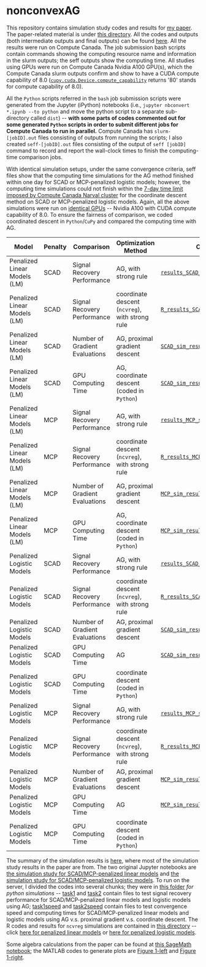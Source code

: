 # nonconvexAG

This repository contains simulation study codes and results for [my paper](https://arxiv.org/abs/2009.10629). The paper-related material is under [this directory](/paper). All the codes and outputs (both intermediate outputs and final outputs) can be found [here](/paper/simulation_study). All the results were run on Compute Canada. The job submission bash scripts contain commands showing the computing resource name and information in the slurm outputs; the seff outputs show the computing time. All studies using GPUs were run on Compute Canada Nvidia A100 GPU(s), which the Compute Canada slurm outputs confirm and show to have a CUDA compute capability of 8.0 ([`cupy.cuda.Device.compute_capability`](https://docs.cupy.dev/en/stable/reference/generated/cupy.cuda.Device.html) returns '80' stands for compute capability of 8.0).

All the `Python` scripts referred in the `bash` job submission scripts were generated from the Jupyter (iPython) notebooks (i.e., `jupyter nbconvert *.ipynb --to python` and move the python script to a separate sub-directory called `dist`) -- **with some parts of codes commented out for some generated `Python` scripts in order to submit different jobs for Compute Canada to run in parallel.** Compute Canada has `slurm-[jobID].out` files consisting of outputs from running the scripts; I also created `seff-[jobID].out` files consisting of the output of `seff [jobID]` command to record and report the wall-clock times to finish the computing-time comparison jobs.

With identical simulation setups, under the same convergence criteria, seff files show that the computing time simulations for the AG method finished within one day for SCAD or MCP-penalized logistic models; however, the computing time simulations could not finish within the [7-day time limit imposed by Compute Canada Narval cluster](https://docs.alliancecan.ca/wiki/Job_scheduling_policies#Time_limits) for the coordinate descent method on SCAD or MCP-penalized logistic models. Again, all the above simulations were run on [identical GPUs](https://docs.alliancecan.ca/wiki/Using_GPUs_with_Slurm/en#Available_hardware) -- Nvidia A100 with CUDA compute capability of 8.0. To ensure the fairness of comparison, we coded coordinated descent in `Python`/`CuPy` and compared the computing time with AG.

| Model                        | Penalty | Comparison                     | Optimization Method                             | Output Data                                                                                                                               | Jupyter Notebook/R code                                                                                                   | Bash Script                                                                                                                                    | slurm file                                                                                                               | seff output                                                                                                            |
|------------------------------|---------|--------------------------------|-------------------------------------------------|-------------------------------------------------------------------------------------------------------------------------------------------|---------------------------------------------------------------------------------------------------------------------------|------------------------------------------------------------------------------------------------------------------------------------------------|--------------------------------------------------------------------------------------------------------------------------|------------------------------------------------------------------------------------------------------------------------|
| Penalized Linear Models (LM) | SCAD    | Signal Recovery Performance    | AG, with strong rule                            | [`results_SCAD_signal_recovery.npy`](/paper/simulation_study/tasks/task1/results_SCAD_signal_recovery.npy)                                | [`task1.ipynb`](/paper/simulation_study/tasks/task1/task1.ipynb)                                                          | [`task1.sh`](/paper/simulation_study/tasks/task1/task1.sh)                                                                                     | [`slurm-10249685.out`](/paper/simulation_study/tasks/task1/slurm-10249685.out)                                           |                                                                                                                        |
| Penalized Linear Models (LM) | SCAD    | Signal Recovery Performance    | coordinate descent (`ncvreg`), with strong rule | [`R_results_SCAD_signal_recovery.npy`](/paper/simulation_study/SCAD_MCP/LM/R_results_SCAD_signal_recovery.npy)                            | [`ncvreg_LM_sim.R`](/paper/simulation_study/SCAD_MCP/LM/ncvreg_LM_sim.R)                                                  | [`LM.sh`](/paper/simulation_study/SCAD_MCP/LM/LM.sh)                                                                                           | [`slurm-10256385.out`](/paper/simulation_study/SCAD_MCP/LM/slurm-10256385.out)                                           |                                                                                                                        |
| Penalized Linear Models (LM) | SCAD    | Number of Gradient Evaluations | AG, proximal gradient descent                   | [`SCAD_sim_results.npy`](/paper/simulation_study/tasks/task1speed/SCAD_sim_results.npy)                                                   | [`task1speed.ipynb`](/paper/simulation_study/tasks/task1speed/task1speed.ipynb)                                           | [`task1speed.sh`](/paper/simulation_study/tasks/task1speed/task1speed.sh)                                                                      | [`slurm-10249600.out`](/paper/simulation_study/tasks/task1speed/slurm-10249600.out)                                      | [`seff-10249600.out`](/paper/simulation_study/tasks/task1speed/seff-10249600.out)                                      |
| Penalized Linear Models (LM) | SCAD    | GPU Computing Time             | AG, coordinate descent (coded in `Python`)      | [`SCAD_sim_results.npy`](/paper/simulation_study/tasks/task1speed/SCAD_sim_results.npy)                                                   | [`task1speed.ipynb`](/paper/simulation_study/tasks/task1speed/task1speed.ipynb)                                           | [`task1speed.sh`](/paper/simulation_study/tasks/task1speed/task1speed.sh)                                                                      | [`slurm-10249600.out`](/paper/simulation_study/tasks/task1speed/slurm-10249600.out)                                      | [`seff-10249600.out`](/paper/simulation_study/tasks/task1speed/seff-10249600.out)                                      |
| Penalized Linear Models (LM) | MCP     | Signal Recovery Performance    | AG, with strong rule                            | [`results_MCP_signal_recovery.npy`](/paper/simulation_study/tasks/task1/results_MCP_signal_recovery.npy)                                  | [`task1.ipynb`](/paper/simulation_study/tasks/task1/task1.ipynb)                                                          | [`task1.sh`](/paper/simulation_study/tasks/task1/task1.sh)                                                                                     | [`slurm-10249685.out`](/paper/simulation_study/tasks/task1/slurm-10249685.out)                                           |                                                                                                                        |
| Penalized Linear Models (LM) | MCP     | Signal Recovery Performance    | coordinate descent (`ncvreg`), with strong rule | [`R_results_MCP_signal_recovery.npy`](/paper/simulation_study/SCAD_MCP/LM/R_results_MCP_signal_recovery.npy)                              | [`ncvreg_LM_sim.R`](/paper/simulation_study/SCAD_MCP/LM/ncvreg_LM_sim.R)                                                  | [`LM.sh`](/paper/simulation_study/SCAD_MCP/LM/LM.sh)                                                                                           | [`slurm-10256385.out`](/paper/simulation_study/SCAD_MCP/LM/slurm-10256385.out)                                           |                                                                                                                        |
| Penalized Linear Models (LM) | MCP     | Number of Gradient Evaluations | AG, proximal gradient descent                   | [`MCP_sim_results.npy`](/paper/simulation_study/tasks/task1speed/MCP_sim_results.npy)                                                     | [`task1speed.ipynb`](/paper/simulation_study/tasks/task1speed/task1speed.ipynb)                                           | [`task1speed.sh`](/paper/simulation_study/tasks/task1speed/task1speed.sh)                                                                      | [`slurm-10249600.out`](/paper/simulation_study/tasks/task1speed/slurm-10249600.out)                                      | [`seff-10249600.out`](/paper/simulation_study/tasks/task1speed/seff-10249600.out)                                      |
| Penalized Linear Models (LM) | MCP     | GPU Computing Time             | AG, coordinate descent (coded in `Python`)      | [`MCP_sim_results.npy`](/paper/simulation_study/tasks/task1speed/MCP_sim_results.npy)                                                     | [`task1speed.ipynb`](/paper/simulation_study/tasks/task1speed/task1speed.ipynb)                                           | [`task1speed.sh`](/paper/simulation_study/tasks/task1speed/task1speed.sh)                                                                      | [`slurm-10249600.out`](/paper/simulation_study/tasks/task1speed/slurm-10249600.out)                                      | [`seff-10249600.out`](/paper/simulation_study/tasks/task1speed/seff-10249600.out)                                      |
| Penalized Logistic Models    | SCAD    | Signal Recovery Performance    | AG, with strong rule                            | [`results_SCAD_signal_recovery.npy`](/paper/simulation_study/tasks/task2/results_SCAD_signal_recovery.npy)                                | [`task2.ipynb`](/paper/simulation_study/tasks/task2/task2.ipynb)                                                          | [`task2.sh`](/paper/simulation_study/tasks/task2/task2.sh)                                                                                     | [`slurm-10249602.out`](/paper/simulation_study/tasks/task2/slurm-10249602.out)                                           |                                                                                                                        |
| Penalized Logistic Models    | SCAD    | Signal Recovery Performance    | coordinate descent (`ncvreg`), with strong rule | [`R_results_SCAD_signal_recovery.npy`](/paper/simulation_study/SCAD_MCP/logistic/R_results_SCAD_signal_recovery.npy)                      | [`ncvreg_logistic_sim.R`](/paper/simulation_study/SCAD_MCP/logistic/ncvreg_logistic_sim.R)                                | [`logistic.sh`](/paper/simulation_study/SCAD_MCP/logistic/logistic.sh)                                                                         | [`slurm-10256384.out`](/paper/simulation_study/SCAD_MCP/logistic/slurm-10256384.out)                                     |                                                                                                                        |
| Penalized Logistic Models    | SCAD    | Number of Gradient Evaluations | AG, proximal gradient descent                   | [`SCAD_sim_results.npy`](/paper/simulation_study/tasks/task2speed/sub_tasks/task2speed_SCAD/SCAD_sim_results.npy)                         | [`task2speed_SCAD.ipynb`](/paper/simulation_study/tasks/task2speed/sub_tasks/task2speed_SCAD.ipynb)                       | [`task2speed_SCAD.sh`](/paper/simulation_study/tasks/task2speed/sub_tasks/task2speed_SCAD/task2speed_SCAD.sh)                                  | [`slurm-10249595.out`](/paper/simulation_study/tasks/task2speed/sub_tasks/task2speed_SCAD/slurm-10249595.out)            | [`seff-10249595.out`](/paper/simulation_study/tasks/task2speed/sub_tasks/task2speed_SCAD/seff-10249595.out)            |
| Penalized Logistic Models    | SCAD    | GPU Computing Time             | AG                                              | [`SCAD_sim_results_AG_time.npy`](/paper/simulation_study/tasks/task2speed/sub_tasks/task2speed_SCAD_AG_time/SCAD_sim_results_AG_time.npy) | [`task2speed_SCAD_AG_time.ipynb`](/paper/simulation_study/tasks/task2speed/sub_tasks/task2speed_SCAD_AG_time.ipynb)       | [`task2speed_SCAD_AG_time.sh`](/paper/simulation_study/tasks/task2speed/sub_tasks/task2speed_SCAD_AG_time/task2speed_SCAD_AG_time.sh)          | [`slurm-10249582.out`](/paper/simulation_study/tasks/task2speed/sub_tasks/task2speed_SCAD_AG_time/slurm-10249582.out)    | [`seff-10249582.out`](/paper/simulation_study/tasks/task2speed/sub_tasks/task2speed_SCAD_AG_time/seff-10249582.out)    |
| Penalized Logistic Models    | SCAD    | GPU Computing Time             | coordinate descent (coded in `Python`)          |                                                                                                                                           | [`task2speed_SCAD_coord_time.ipynb`](/paper/simulation_study/tasks/task2speed/sub_tasks/task2speed_SCAD_coord_time.ipynb) | [`task2speed_SCAD_coord_time.sh`](/paper/simulation_study/tasks/task2speed/sub_tasks/task2speed_SCAD_coord_time/task2speed_SCAD_coord_time.sh) | [`slurm-10249580.out`](/paper/simulation_study/tasks/task2speed/sub_tasks/task2speed_SCAD_coord_time/slurm-10249580.out) | [`seff-10249580.out`](/paper/simulation_study/tasks/task2speed/sub_tasks/task2speed_SCAD_coord_time/seff-10249580.out) |
| Penalized Logistic Models    | MCP     | Signal Recovery Performance    | AG, with strong rule                            | [`results_MCP_signal_recovery.npy`](/paper/simulation_study/tasks/task2/results_MCP_signal_recovery.npy)                                  | [`task2.ipynb`](/paper/simulation_study/tasks/task2/task2.ipynb)                                                          | [`task2.sh`](/paper/simulation_study/tasks/task2/task2.sh)                                                                                     | [`slurm-10249602.out`](/paper/simulation_study/tasks/task2/slurm-10249602.out)                                           |                                                                                                                        |
| Penalized Logistic Models    | MCP     | Signal Recovery Performance    | coordinate descent (`ncvreg`), with strong rule | [`R_results_MCP_signal_recovery.npy`](/paper/simulation_study/SCAD_MCP/logistic/R_results_MCP_signal_recovery.npy)                        | [`ncvreg_logistic_sim.R`](/paper/simulation_study/SCAD_MCP/logistic/ncvreg_logistic_sim.R)                                | [`logistic.sh`](/paper/simulation_study/SCAD_MCP/logistic/logistic.sh)                                                                         | [`slurm-10256384.out`](/paper/simulation_study/SCAD_MCP/logistic/slurm-10256384.out)                                     |                                                                                                                        |
| Penalized Logistic Models    | MCP     | Number of Gradient Evaluations | AG, proximal gradient descent                   | [`MCP_sim_results.npy`](/paper/simulation_study/tasks/task2speed/sub_tasks/task2speed_MCP/MCP_sim_results.npy)                            | [`task2speed_MCP.ipynb`](/paper/simulation_study/tasks/task2speed/sub_tasks/task2speed_MCP.ipynb)                         | [`task2speed_MCP.sh`](/paper/simulation_study/tasks/task2speed/sub_tasks/task2speed_MCP/task2speed_MCP.sh)                                     | [`slurm-10249597.out`](/paper/simulation_study/tasks/task2speed/sub_tasks/task2speed_MCP/slurm-10249597.out)             | [`seff-10249597.out`](/paper/simulation_study/tasks/task2speed/sub_tasks/task2speed_MCP/seff-10249597.out)             |
| Penalized Logistic Models    | MCP     | GPU Computing Time             | AG                                              | [`MCP_sim_results_AG_time.npy`](/paper/simulation_study/tasks/task2speed/sub_tasks/task2speed_MCP_AG_time/MCP_sim_results_AG_time.npy)    | [`task2speed_MCP_AG_time.ipynb`](/paper/simulation_study/tasks/task2speed/sub_tasks/task2speed_MCP_AG_time.ipynb)         | [`task2speed_MCP_AG_time.sh`](/paper/simulation_study/tasks/task2speed/sub_tasks/task2speed_MCP_AG_time/task2speed_MCP_AG_time.sh)             | [`slurm-10249584.out`](/paper/simulation_study/tasks/task2speed/sub_tasks/task2speed_MCP_AG_time/slurm-10249584.out)     | [`seff-10249584.out`](/paper/simulation_study/tasks/task2speed/sub_tasks/task2speed_MCP_AG_time/seff-10249584.out)     |
| Penalized Logistic Models    | MCP     | GPU Computing Time             | coordinate descent (coded in `Python`)          |                                                                                                                                           | [`task2speed_MCP_coord_time.ipynb`](/paper/simulation_study/tasks/task2speed/sub_tasks/task2speed_MCP_coord_time.ipynb)   | [`task2speed_MCP_coord_time.sh`](/paper/simulation_study/tasks/task2speed/sub_tasks/task2speed_MCP_coord_time/task2speed_MCP_coord_time.sh)    | [`slurm-10249581.out`](/paper/simulation_study/tasks/task2speed/sub_tasks/task2speed_MCP_coord_time/slurm-10249581.out)  | [`seff-10249581.out`](/paper/simulation_study/tasks/task2speed/sub_tasks/task2speed_MCP_coord_time/seff-10249581.out)  |

The summary of the simulation results is [here](/paper/simulation_study/summary.ipynb), where most of the simulation study results in the paper are from. The two original Jupyter notebooks are [the simulation study for SCAD/MCP-penalized linear models](/paper/simulation_study/LM_SCAD_MCP_cp%20(cupy).ipynb) and [the simulation study for SCAD/MCP-penalized logistic models](/paper/simulation_study/logistic_SCAD_MCP_cp%20(cupy).ipynb). To run on the server, I divided the codes into several chunks; they were in [this folder](/paper/simulation_study/tasks) *for python simulations* -- [task1](/paper/simulation_study/tasks/task1) and [task2](/paper/simulation_study/tasks/task2) contain files to test signal recovery performance for SCAD/MCP-penalized linear models and logistic models using AG; [task1speed](/paper/simulation_study/tasks/task1speed) and [task2speed](/paper/simulation_study/tasks/task2speed) contain files to test convergence speed and computing times for SCAD/MCP-penalized linear models and logistic models using AG v.s. proximal gradient v.s. coordinate descent. The R codes and results for `ncvreg` simulations are contained in [this directory](/paper/simulation_study/SCAD_MCP) -- click [here for penalized linear models](/paper/simulation_study/SCAD_MCP/LM) or [here for penalized logistic models](/paper/simulation_study/SCAD_MCP/logistic).

Some algebra calculations from the paper can be found at [this SageMath notebook](/paper/SageMath_algebra.ipynb); the MATLAB codes to generate plots are [Figure 1-left](/paper/optimize_b_k.m) and [Figure 1-right](/paper/tighter_lower_bound_plot.m).

<!-- The manual for the PyPI package [`nonconvexAG`](https://pypi.org/project/nonconvexAG/) can be found [here](/nonconvexAG/README.md). -->
